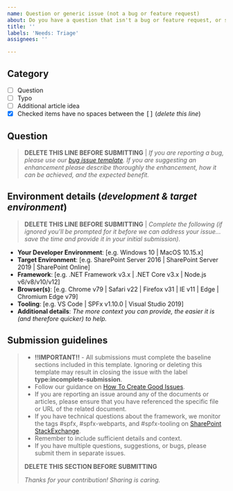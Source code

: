 ```yaml
---
name: Question or generic issue (not a bug or feature request)
about: Do you have a question that isn't a bug or feature request, or something else that doesn't fit one of our provided templates? Select this option.
title: ''
labels: 'Needs: Triage'
assignees: ''

---
```


## Category

- [ ] Question
- [ ] Typo
- [ ] Additional article idea
- [x] Checked items have no spaces between the <kbd>[</kbd><kbd>]</kbd> (*delete this line*)

## Question

> **DELETE THIS LINE BEFORE SUBMITTING** | *If you are reporting a bug, please use our [bug issue template](new?assignees=&labels=Needs%3A+Triage&template=bug_report.md&title=). If you are suggesting an enhancement please describe thoroughly the enhancement, how it can be achieved, and the expected benefit.*

## Environment details (*development & target environment*)

> **DELETE THIS LINE BEFORE SUBMITTING** | *Complete the following (if ignored you'll be prompted for it before we can address your issue... save the time and provide it in your initial submission).*

- **Your Developer Environment**: [e.g. Windows 10 | MacOS 10.15.x]
- **Target Environment**: [e.g. SharePoint Server 2016 | SharePoint Server 2019 | SharePoint Online]
- **Framework**: [e.g. .NET Framework v3.x | .NET Core v3.x | Node.js v6/v8/v10/v12]
- **Browser(s)**: [e.g. Chrome v79 | Safari v22 | Firefox v31 | IE v11 | Edge | Chromium Edge v79]
- **Tooling**: [e.g. VS Code | SPFx v1.10.0 | Visual Studio 2019]
- **Additional details**: *The more context you can provide, the easier it is (and therefore quicker) to help.*

## Submission guidelines

> - **!!IMPORTANT!!** - All submissions must complete the baseline sections included in this template. Ignoring or deleting this template may result in closing the issue with the label **type:incomplete-submission**.
> - Follow our guidance on [How To Create Good Issues](https://github.com/sharepoint/playground-repo/wiki/How-to-Create-Good-Issues).
> - If you are reporting an issue around any of the documents or articles, please ensure that you have referenced the specific file or URL of the related document.
> - If you have technical questions about the framework, we monitor the tags #spfx, #spfx-webparts, and #spfx-tooling on [SharePoint StackExchange](http://sharepoint.stackexchange.com).
> - Remember to include sufficient details and context.
> - If you have multiple questions, suggestions, or bugs, please submit them in separate issues.
>
> **DELETE THIS SECTION BEFORE SUBMITTING**
>
> *Thanks for your contribution! Sharing is caring.*
